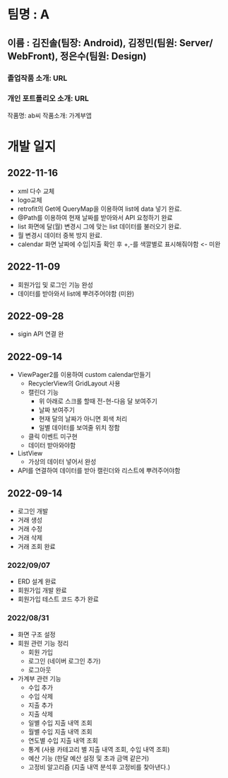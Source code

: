 # 팀명 : A

## 이름 : 김진솔(팀장: Android), 김정민(팀원: Server/ WebFront), 정은수(팀원: Design)

### 졸업작품 소개: URL

### 개인 포트폴리오 소개: URL

작품명: ab씨 
작품소개: 가계부앱

# 개발 일지

## 2022-11-16
- xml 다수 교체
- logo교체
- retrofit의 Get에 QueryMap을 이용하여 list에 data 넣기 완료.
- @Path를 이용하여 현재 날짜를 받아와서 API 요청하기 완료
- list 화면에 달(월) 변경시 그에 맞는 list 데이터를 불러오기 완료.
- 월 변경시 데이터 중복 방지 완료.
- calendar 화면 날짜에 수입|지출 확인 후 +,-를 색깔별로 표시해줘야함 <- 미완

## 2022-11-09
- 회원가입 및 로그인 기능 완성
- 데이터를 받아와서 list에 뿌려주어야함 (미완)

## 2022-09-28
- sigin API 연결 완


## 2022-09-14
- ViewPager2를 이용하여 custom calendar만들기
  - RecyclerView의 GridLayout 사용
  - 캘린더 기능
    - 위 아래로 스크롤 할때 전-현-다음 달 보여주기
    - 날짜 보여주기
    - 현재 달의 날짜가 아니면 회색 처리
    - 일별 데이터를 보여줄 위치 정함
  - 클릭 이벤트 미구현
  - 데이터 받아와야함
- ListView
  - 가상의 데이터 넣어서 완성
- API를 연결하여 데이터를 받아 캘린더와 리스트에 뿌려주어야함
    

## 2022-09-14
- 로그인 개발 
- 거래 생성
- 거래 수정
- 거래 삭제
- 거래 조회
완료

### 2022/09/07
- ERD 설계 완료
- 회원가입 개발 완료
- 회원가입 테스트 코드 추가 완료


### 2022/08/31
- 화면 구조 설정
- 회원 관련 기능 정리
    - 회원 가입
    - 로그인 (네이버 로그인 추가)
    - 로그아웃
- 가계부 관련 기능
    - 수입 추가
    - 수입 삭제
    - 지출 추가
    - 지출 삭제
    - 일별 수입 지출 내역 조회
    - 월별 수입 지출 내역 조회
    - 연도별 수입 지출 내역 조회
    - 통계 (사용 카테고리 별 지출 내역 조회, 수입 내역 조회)
    - 예산 기능 (한달 예산 설정 및 초과 금액 같은거)
    - 고정비 알고리즘 (지출 내역 분석후 고정비를 찾아낸다.)
